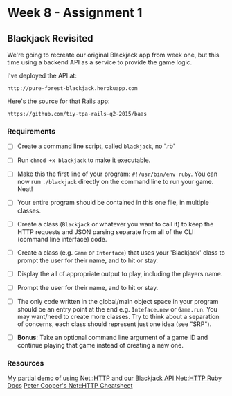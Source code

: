 # Week 8 - Assignment 1

## Blackjack Revisited

We're going to recreate our original Blackjack app from week one, but this time using a backend API as a service to provide the game logic.

I've deployed the API at:

    http://pure-forest-blackjack.herokuapp.com

Here's the source for that Rails app:

    https://github.com/tiy-tpa-rails-q2-2015/baas

### Requirements

- [ ] Create a command line script, called `blackjack`, no '.rb'
- [ ] Run `chmod +x blackjack` to make it executable.
- [ ] Make this the first line of your program: `#!/usr/bin/env ruby`. You can now run `./blackjack` directly on the command line to run your game. Neat!
- [ ] Your entire program should be contained in this one file, in multiple classes.
- [ ] Create a class (`Blackjack` or whatever you want to call it) to keep the HTTP requests and JSON parsing separate from all of the CLI (command line interface) code.
- [ ] Create a class (e.g. `Game` or `Interface`) that uses your 'Blackjack' class to prompt the user for their name, and to hit or stay.
- [ ] Display the all of appropriate output to play, including the players name.
- [ ] Prompt the user for their name, and to hit or stay.
- [ ] The only code written in the global/main object space in your program should be an entry point at the end e.g. `Inteface.new` or `Game.run`. You may want/need to create more classes. Try to think about a separation of concerns, each class should represent just one idea (see "SRP").
- [ ] **Bonus**: Take an optional command line argument of a game ID and continue playing that game instead of creating a new one.


### Resources

[My partial demo of using Net::HTTP and our Blackjack API](https://gist.github.com/ambethia/8fb95a03fb9cb7ec5505)
[Net::HTTP Ruby Docs](http://ruby-doc.org/stdlib-2.2.2/libdoc/net/http/rdoc/Net/HTTP.html)
[Peter Cooper's Net::HTTP Cheatsheet](http://www.rubyinside.com/nethttp-cheat-sheet-2940.html)
